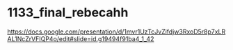 # 1133_final_rebecahh

https://docs.google.com/presentation/d/1mvr1UzTcJvZifdjw3RxoD5r8p7xLRAL1NcZrVFIQP4o/edit#slide=id.g19494f91ba4_1_42
